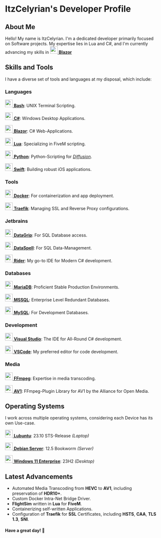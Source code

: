 # ItzCelyrian's Developer Profile

## About Me
Hello! My name is ItzCelyrian. I'm a dedicated developer primarily focused on Software projects. My expertise lies in Lua and C#, and I'm currently advancing my skills in <a href="https://dotnet.microsoft.com/en-us/apps/aspnet/web-apps/blazor" target="_blank"><img src="https://www.cdnlogo.com/logos/b/67/blazor.svg" height="25px" width="25px"/> **Blazor**</a>

## Skills and Tools
I have a diverse set of tools and languages at my disposal, which include:

### Languages
<a href="https://www.gnu.org/software/bash/" target="_blank"><img src="https://www.cdnlogo.com/logos/b/31/bash.svg" height="25px" width="25px"/> **Bash**</a>: UNIX Terminal Scripting.

<a href="https://dotnet.microsoft.com/en-us/download/dotnet/8.0" target="_blank"><img src="https://www.cdnlogo.com/logos/c/27/c.svg" height="25px" width="25px"/> **C#**</a>: Windows Desktop Applications.

<a href="https://dotnet.microsoft.com/en-us/apps/aspnet/web-apps/blazor" target="_blank"><img src="https://www.cdnlogo.com/logos/b/67/blazor.svg" height="25px" width="25px"/> **Blazor**</a>: C# Web-Applications.

<a href="https://lua.org/" target="_blank"><img src="https://www.cdnlogo.com/logos/l/50/lua.svg" height="25px" width="25px"/> **Lua**</a>: Specializing in FiveM scripting.

<a href="https://www.python.org/" target="_blank"><img src="https://www.cdnlogo.com/logos/p/3/python.svg" height="25px" width="25px"/> **Python**</a>: Python-Scripting for *<a href="https://en.wikipedia.org/wiki/Diffusion_model" target="_blank">Diffusion</a>*.

<a href="https://swift.org/" target="_blank"><img src="https://static.cdnlogo.com/logos/s/13/swift.svg" height="25px" width="25px"/> **Swift**</a>: Building robust iOS applications.

### Tools
<a href="https://www.docker.com/" target="_blank"><img src="https://www.cdnlogo.com/logos/d/56/docker.svg" height="25px" width="25px"/> **Docker**</a>: For containerization and app deployment.

<a href="https://traefik.io/traefik/" target="_blank"><img src="https://www.cdnlogo.com/logos/t/39/traefik.svg" height="25px" width="25px"/> **Traefik**</a>: Managing SSL and Reverse Proxy configurations.


### Jetbrains
<a href="https://www.jetbrains.com/datagrip/" target="_blank"><img src="https://www.cdnlogo.com/logos/d/8/datagrip-icon.svg" height="25px" width="25px"/> **DataGrip**</a>: For SQL Database access.

<a href="https://www.jetbrains.com/dataspell/" target="_blank"><img src="https://seeklogo.com/images/D/dataspell-logo-06435B9CF3-seeklogo.com.png" height="25px" width="25px"/> **DataSpell**</a>: For SQL Data-Management.

<a href="https://www.jetbrains.com/rider/" target="_blank"><img src="https://upload.wikimedia.org/wikipedia/commons/6/6e/JetBrains_Rider_Icon.svg" height="25px" width="25px"/> **Rider**</a>: My go-to IDE for Modern C# development.

### Databases

<a href="https://mariadb.com/" target="_blank"><img src="https://www.svgrepo.com/show/354037/mariadb-icon.svg" height="25px" width="25px"/> **MariaDB**</a>: Proficient Stable Production Environments.

<a href="https://www.microsoft.com/en-us/sql-server/sql-server-downloads" target="_blank"><img src="https://www.cdnlogo.com/logos/m/62/microsoft-sql-server.svg" height="25px" width="25px"/> **MSSQL**</a>: Enterprise Level Redundant Databases.

<a href="https://www.mysql.com/" target="_blank"><img src="https://www.cdnlogo.com/logos/m/78/mysql.svg" height="25px" width="25px"/> **MySQL**</a>: For Development Databases.

### Development
<a href="https://visualstudio.microsoft.com/vs" target="_blank"><img src="https://upload.wikimedia.org/wikipedia/commons/2/2c/Visual_Studio_Icon_2022.svg" height="25px" width="25px"/> **Visual Studio**</a>: The IDE for All-Round C# development.

<a href="https://vscode.dev/" target="_blank"><img src="https://www.cdnlogo.com/logos/v/82/visual-studio-code.svg" height="25px" width="25px"/> **VSCode**</a>: My preferred editor for code development.

### Media
<a href="https://ffmpeg.org/" target="_blank"><img src="https://upload.wikimedia.org/wikipedia/commons/7/76/FFmpeg_icon.svg" height="25px" width="25px"/> **FFmpeg**</a>: Expertise in media transcoding.

<a href="https://en.wikipedia.org/wiki/AV1" target="_blank"><img src="https://www.cdnlogo.com/logos/a/82/av1-2018.svg" height="25px" width="25px"/> **AV1**</a>: FFmpeg-Plugin Library for AV1 by the Alliance for Open Media.

## Operating Systems
I work across multiple operating systems, considering each Device has its own Use-case.

<a href="https://lubuntu.me/" target="_blank"><img src="https://upload.wikimedia.org/wikipedia/commons/thumb/3/3a/Lubuntu_logo_only.svg/600px-Lubuntu_logo_only.svg.png" height="25px" width="25px"/> **Lubuntu**</a>: 23.10 STS-Release *(Laptop)*

<a href="https://www.debian.org/CD/http-ftp" target="_blank"><img src="https://www.cdnlogo.com/logos/d/45/debian.svg" height="25px" width="25px"/> **Debian Server**</a>: 12.5 Bookworm *(Server)*

<a href="https://www.microsoft.com/en-us/evalcenter/evaluate-windows-11-enterprise" target="_blank"><img src="https://cdn.worldvectorlogo.com/logos/microsoft-windows-11.svg" height="25px" width="25px"/> **Windows 11 Enterprise**</a>: 23H2 *(Desktop)*

## Latest Advancements
- Automated Media Transcoding from **HEVC** to **AV1**, including preservation of **HDR10+**.
- Custom Docker Intra-Net Bridge Driver.
- **FlightSim** written in **Lua** for **FiveM**.
- Containerizing self-written Applications.
- Configuration of **Traefik** for **SSL** Certificates, including **HSTS**, **CAA**, **TLS 1.3**, **SNI**.



#### Have a great day! 🍰
